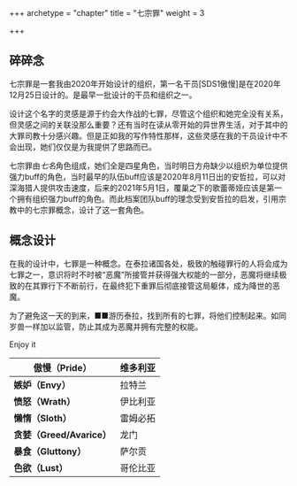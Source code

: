 +++
archetype = "chapter"
title = "七宗罪"
weight = 3

+++

## 碎碎念

七宗罪是一套我由2020年开始设计的组织，第一名干员[SDS1傲慢]是在2020年12月25日设计的。是最早一批设计的干员和组织之一。

设计这个名字的灵感是源于约会大作战的七罪，尽管这个组织和她完全没有关系，但灵感之间的关联没那么重要？还有当时在读从零开始的异世界生活，对于其中的大罪司教十分感兴趣。但是正如我的写作特性那样，这些灵感在我的干员设计中不会出现，她们仅仅是为我提供了思路而已。

七宗罪由*七名*角色组成，她们全是四星角色，当时明日方舟缺少以组织为单位提供强力buff的角色，当时最早的队伍buff应该是2020年8月11日出的安哲拉，可以对深海猎人提供攻击速度，后来的2021年5月1日，覆巢之下的歌蕾蒂娅应该是第一个拥有组织强力buff的角色。而此档案团队buff的理念受到安哲拉的启发，引用宗教中的七宗罪概念，设计了这一套角色。

## 概念设计

在我的设计中，七罪是一种概念。在泰拉诸国各处，极致的触碰罪行的人将会成为七罪之一，意识将时不时被“恶魔”所接管并获得强大权能的一部分，恶魔将继续极致的在其罪行下不断前行，在最终犯下重罪后彻底接管这局躯体，成为降世的恶魔。

为了避免这一天的到来，■■游历泰拉，找到所有的七罪，将他们控制起来。如同岁兽一样加以监管，防止其成为恶魔并拥有完整的权能。

Enjoy it



| **傲慢（Pride）**         | 维多利亚 |
| ------------------------- | -------- |
| **嫉妒（Envy）**          | 拉特兰   |
| **愤怒（Wrath）**         | 伊比利亚 |
| **懒惰（Sloth）**         | 雷姆必拓 |
| **贪婪（Greed/Avarice）** | 龙门     |
| **暴食（Gluttony）**      | 萨尔贡   |
| **色欲（Lust）**          | 哥伦比亚 |

